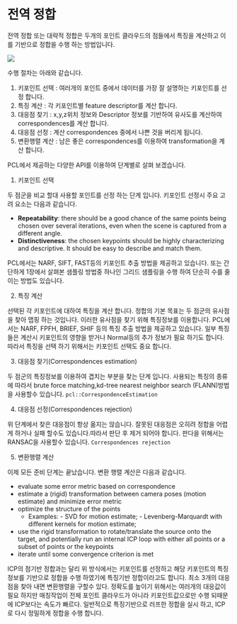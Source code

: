 # 전역 정합

전역 정합 또는 대략적 정합은 두개의 포인트 클라우드의 점들에서 특징을 계산하고 이를 기반으로 정합을 수행 하는 방법입니다. 

![](http://robotica.unileon.es/images/thumb/7/74/Pairwise_registration.jpg/650px-Pairwise_registration.jpg)

수행 절차는 아래와 같습니다. 

1. 키포인트 선택 : 여러개의 포인트 중에서 데이터를 가장 잘 설명하는 키포인트를 선정 합니다. 
2. 특징 계산 : 각 키포인트별 feature descriptor를 계산 합니다. 
3. 대응점 찾기 : x,y,z위치 정보와 Descriptor 정보를 기반하여 유사도를 계산하여 correspondences를 계산 합니다. 
4. 대응점 선정 : 계산  correspondences 중에서 나쁜 것을 버리게 됩니다. 
5. 변환행렬 계산 : 남은 좋은 correspondences를 이용하여 transformation을 계산 합니다. 

PCL에서 제공하는 다양한 API를 이용하여 단계별로 살펴 보겠습니다. 

1. 키포인트 선택  

두 점군을 비교 할대 사용할 포인트를 선정 하는 단계 입니다. 키포인트 선정시 주요 고려 요소는 다음과 같습니다. 

* **Repeatability**: there should be a good chance of the same points being chosen over several iterations, even when the scene is captured from a different angle.
* **Distinctiveness**: the chosen keypoints should be highly characterizing and descriptive. It should be easy to describe and match them.

PCL에서는 NARF, SIFT, FAST등의 키포인트 추출 방법을 제공하고 있습니다. 또는 간단하게 1장에서 살펴본 샘플링 방법중 하나인 그리드 샘플링을 수행 하여 단순히 수를 줄이는 방법도 있습니다. 



2. 특징 계산 

선택된 각 키포인트에 대하여 특징을 계산 합니다. 정합의 기본 목표는 두 점군의 유사점을 찾아 맵핑 하는 것입니다. 이러한 유사점을 찾기 위해 특징정보를 이용합니다. PCL에서는 NARF, FPFH, BRIEF, SHIF 등의 특징 추출 방법을 제공하고 있습니다. 일부 특징들은 계산시 키포인트의 영향을 받거나 Normal등의 추가 정보가 필요 하기도 합니다. 따라서 특징을 선택 하기 위해서는 키포인트 선택도 중요 합니다. 



3. 대응점 찾기\(Correspondences estimation\)

두 점군의 특징정보를 이용하여 겹치는 부분을 찾는 단계 입니다. 사용되는 특징의 종류에 따라서   brute force matching,kd-tree nearest neighbor search \(FLANN\)방법을 사용할수 있습니다. `pcl::CorrespondenceEstimation`

4. 대응점 선정\(Correspondences rejection\)

위 단계에서 찾은 대응점이 항상 옮지는 않습니다. 잘못된 대응점은 오히려 정합을 어렵게 하거나 실패 할수도 있습니다.따라서 판단 후 제거 되어야 합니다.  판다을 위해서는 RANSAC을 사용할수 있습니다. `Correspondences rejection`



5. 변환행렬 계산 

이제 모든 준비 단계는 끝났습니다. 변환 행렬 계산은 다음과 같습니다. 

* evaluate some error metric based on correspondence
* estimate a \(rigid\) transformation between camera poses \(motion estimate\) and minimize error metric
* optimize the structure of the points
  * Examples: - SVD for motion estimate; - Levenberg-Marquardt with different kernels for motion estimate;
* use the rigid transformation to rotate/translate the source onto the target, and potentially run an internal ICP loop with either all points or a subset of points or the keypoints
* iterate until some convergence criterion is met





ICP의 점기반 정합과는 달리 위 방식에서는 키포인트를 선정하고 해당 키포인트의 특징 정보를 기반으로 정합을 수행 하였기에 특징기반 정합이라고도 합니다. 최소 3개의 대응점을 찾아 내면 변환행렬을 구할수 있다. 정확도를 높이기 위해서는 여러개의 대응값이 필요 하지만 매칭작업이 전체 포인트 클라우드가 아니라 키포인트값으로만 수행 되때문에 ICP보다는 속도가 빠르다. 일반적으로 특징기반으로 러프한 정합을 실시 하고, ICP로 다시 정밀하게 정합을 수행 합니다.



